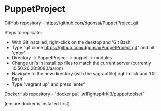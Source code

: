 # PuppetProject
GitHub repository - https://github.com/dgonsai/PuppetProject.git

Steps to replicate:

- With Git installed, right-click on the desktop and 'Git Bash'
- Type "git clone https://github.com/dgonsai/PuppetProject.git" and hit 'enter'
- Directory -> PuppetProject -> puppet -> modules
- Change url's in install.pp files to match the current server (currently 10.50.20.28:8080/aaron)
- Navigate to the new directory (with the vagrantfile) right-click and 'Git Bash'
- Type "vagrant up" and press 'enter'

DockerHub repository - "docker pull tw1l1ghtsp4rkl3/puppettoolset"

(ensure docker is installed first)